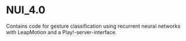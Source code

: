 # NUI_4.0
Contains code for gesture classification using recurrent neural networks with LeapMotion and a Play!-server-interface.
